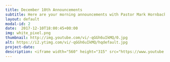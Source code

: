 ```yaml
---
title: December 10th Announcements
subtitle: Here are your morning announcements with Pastor Mark Hornback and Sarah Peel!
layout: default
modal-id: 2 
date:  2017-12-10T18:00:45+00:00
img: white_pixel.png
thumbnail: http://img.youtube.com/vi/-qGGh6uIkMQ/0.jpg
alt: https://i2.ytimg.com/vi/-qGGh6uIkMQ/hqdefault.jpg
project-date: 
description: <iframe width="560" height="315" src="https://www.youtube.com/embed/-qGGh6uIkMQ" frameborder="0" allowfullscreen></iframe> 
---
```

